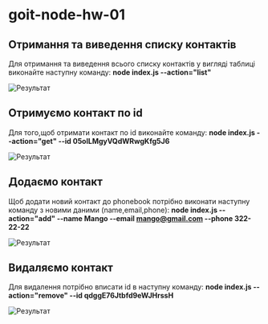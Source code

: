 # goit-node-hw-01

## Отримання та виведення списку контактів
Для отримання та виведення всього списку контактів у вигляді таблиці виконайте наступну команду:
__node index.js --action="list"__

![Результат](https://monosnap.com/file/BBVmTT0kTQXoDswwGH7C4b3wo9Lkwp)


## Отримуємо контакт по id
Для того,щоб отримати контакт по id виконайте команду:
__node index.js --action="get" --id 05olLMgyVQdWRwgKfg5J6__

![Результат](https://monosnap.com/file/07vAUEiU1Hk8kvPU5wYIsmtsvJZM60)

## Додаємо контакт
Щоб додати новий контакт до phonebook потрібно виконати наступну команду з новими даними (name,email,phone):
__node index.js --action="add" --name Mango --email mango@gmail.com --phone 322-22-22__

![Результат](https://monosnap.com/file/YUe6ChrtP7mjDCifR4sPTtBuYLfqnY)

## Видаляємо контакт
Для видалення потрібно вписати id в наступну команду: 
__node index.js --action="remove" --id qdggE76Jtbfd9eWJHrssH__

![Результат](https://monosnap.com/file/wndXkiwgKDSAFBLNlI6SCum9y6OtpS)
